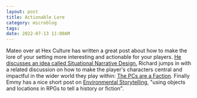 ```yaml
---
layout: post
title: Actionable Lore
category: microblog
tags:
date: 2022-07-13 11:00AM
---
```


Mateo over at Hex Culture has written a great post about how to make the lore of your setting more interesting and actionable for your players. [He discusses an idea called Situational Narrative Design.][1] Richard jumps in with a related discussion on how to make the player's characters central and impactful in the wider world they play within: [The PCs are a Faction][2]. Finally Emmy has a nice short post on [Environmental Storytelling][3], "using objects and locations in RPGs to tell a history or fiction".

[1]: https://hexculture.com/2022/07/situational-narrative-design-in-tabletop-games.html
[2]: https://lurkerablog.wordpress.com/2022/07/08/the-pcs-are-a-faction/
[3]: https://www.hypertextfish.org/env-story